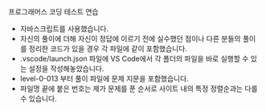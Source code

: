 프로그래머스 코딩 테스트 연습
  - 자바스크립트를 사용했습니다.
  - 자신의 풀이에 더해 자신이 정답에 이르기 전에 실수했던 점이나
    다른 분들의 풀이를 정리한 코드가 있을 경우 각 파일에 같이 포함했습니다.
  - .vscode/launch.json 파일에 VS Code에서 각 폴더의 파일을 바로 실행할 수 있는 설정을 작성해놓았습니다.
  - level-0-013 부터 풀이 파일에 문제 지문을 포함했습니다.
  - 파일명 끝에 붙은 번호는 제가 문제를 푼 순서로 사이트 내의 특정 정렬순과는 다를 수 있습니다.
